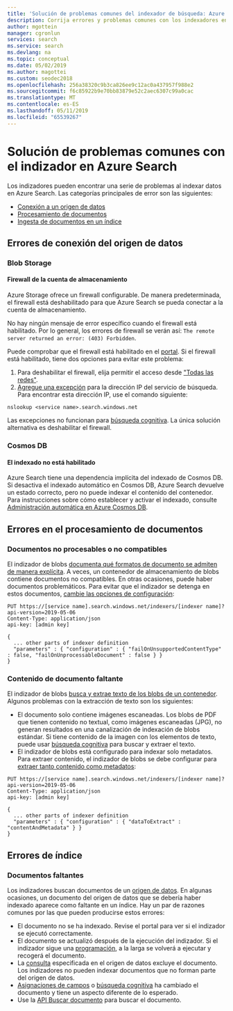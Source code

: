 ```yaml
---
title: 'Solución de problemas comunes del indexador de búsqueda: Azure Search'
description: Corrija errores y problemas comunes con los indexadores en Azure Search, como la conexión del origen de datos, el firewall y documentos que falten.
author: mgottein
manager: cgronlun
services: search
ms.service: search
ms.devlang: na
ms.topic: conceptual
ms.date: 05/02/2019
ms.author: magottei
ms.custom: seodec2018
ms.openlocfilehash: 256a38320c9b3ca826ee9c12ac0a437957f988e2
ms.sourcegitcommit: f6c85922b9e70bb83879e52c2aec6307c99a0cac
ms.translationtype: MT
ms.contentlocale: es-ES
ms.lasthandoff: 05/11/2019
ms.locfileid: "65539267"
---
```

# <a name="troubleshooting-common-indexer-issues-in-azure-search"></a>Solución de problemas comunes con el indizador en Azure Search

Los indizadores pueden encontrar una serie de problemas al indexar datos en Azure Search. Las categorías principales de error son las siguientes:

* [Conexión a un origen de datos](#data-source-connection-errors)
* [Procesamiento de documentos](#document-processing-errors)
* [Ingesta de documentos en un índice](#index-errors)

## <a name="data-source-connection-errors"></a>Errores de conexión del origen de datos

### <a name="blob-storage"></a>Blob Storage

#### <a name="storage-account-firewall"></a>Firewall de la cuenta de almacenamiento

Azure Storage ofrece un firewall configurable. De manera predeterminada, el firewall está deshabilitado para que Azure Search se pueda conectar a la cuenta de almacenamiento.

No hay ningún mensaje de error específico cuando el firewall está habilitado. Por lo general, los errores de firewall se verán así: `The remote server returned an error: (403) Forbidden`.

Puede comprobar que el firewall está habilitado en el [portal](https://docs.microsoft.com/azure/storage/common/storage-network-security#azure-portal). Si el firewall está habilitado, tiene dos opciones para evitar este problema:

1. Para deshabilitar el firewall, elija permitir el acceso desde ["Todas las redes"](https://docs.microsoft.com/azure/storage/common/storage-network-security#azure-portal).
1. [Agregue una excepción](https://docs.microsoft.com/azure/storage/common/storage-network-security#managing-ip-network-rules) para la dirección IP del servicio de búsqueda. Para encontrar esta dirección IP, use el comando siguiente:

`nslookup <service name>.search.windows.net`

Las excepciones no funcionan para [búsqueda cognitiva](cognitive-search-concept-intro.md). La única solución alternativa es deshabilitar el firewall.

### <a name="cosmos-db"></a>Cosmos DB

#### <a name="indexing-isnt-enabled"></a>El indexado no está habilitado

Azure Search tiene una dependencia implícita del indexado de Cosmos DB. Si desactiva el indexado automático en Cosmos DB, Azure Search devuelve un estado correcto, pero no puede indexar el contenido del contenedor. Para instrucciones sobre cómo establecer y activar el indexado, consulte [Administración automática en Azure Cosmos DB](https://docs.microsoft.com/azure/cosmos-db/how-to-manage-indexing-policy#manage-indexing-using-azure-portal).

## <a name="document-processing-errors"></a>Errores en el procesamiento de documentos

### <a name="unprocessable-or-unsupported-documents"></a>Documentos no procesables o no compatibles

El indizador de blobs [documenta qué formatos de documento se admiten de manera explícita](search-howto-indexing-azure-blob-storage.md#supported-document-formats). A veces, un contenedor de almacenamiento de blobs contiene documentos no compatibles. En otras ocasiones, puede haber documentos problemáticos. Para evitar que el indizador se detenga en estos documentos, [cambie las opciones de configuración](search-howto-indexing-azure-blob-storage.md#dealing-with-errors):

```
PUT https://[service name].search.windows.net/indexers/[indexer name]?api-version=2019-05-06
Content-Type: application/json
api-key: [admin key]

{
  ... other parts of indexer definition
  "parameters" : { "configuration" : { "failOnUnsupportedContentType" : false, "failOnUnprocessableDocument" : false } }
}
```

### <a name="missing-document-content"></a>Contenido de documento faltante

El indizador de blobs [busca y extrae texto de los blobs de un contenedor](search-howto-indexing-azure-blob-storage.md#how-azure-search-indexes-blobs). Algunos problemas con la extracción de texto son los siguientes:

* El documento solo contiene imágenes escaneadas. Los blobs de PDF que tienen contenido no textual, como imágenes escaneadas (JPG), no generan resultados en una canalización de indexación de blobs estándar. Si tiene contenido de la imagen con los elementos de texto, puede usar [búsqueda cognitiva](cognitive-search-concept-image-scenarios.md) para buscar y extraer el texto.
* El indizador de blobs está configurado para indexar solo metadatos. Para extraer contenido, el indizador de blobs se debe configurar para [extraer tanto contenido como metadatos](search-howto-indexing-azure-blob-storage.md#controlling-which-parts-of-the-blob-are-indexed):

```
PUT https://[service name].search.windows.net/indexers/[indexer name]?api-version=2019-05-06
Content-Type: application/json
api-key: [admin key]

{
  ... other parts of indexer definition
  "parameters" : { "configuration" : { "dataToExtract" : "contentAndMetadata" } }
}
```

## <a name="index-errors"></a>Errores de índice

### <a name="missing-documents"></a>Documentos faltantes

Los indizadores buscan documentos de un [origen de datos](https://docs.microsoft.com/rest/api/searchservice/create-data-source). En algunas ocasiones, un documento del origen de datos que se debería haber indexado aparece como faltante en un índice. Hay un par de razones comunes por las que pueden producirse estos errores:

* El documento no se ha indexado. Revise el portal para ver si el indizador se ejecutó correctamente.
* El documento se actualizó después de la ejecución del indizador. Si el indizador sigue una [programación](https://docs.microsoft.com/rest/api/searchservice/create-indexer#indexer-schedule), a la larga se volverá a ejecutar y recogerá el documento.
* La [consulta](https://docs.microsoft.com/rest/api/searchservice/create-data-source#request-body-syntax) especificada en el origen de datos excluye el documento. Los indizadores no pueden indexar documentos que no forman parte del origen de datos.
* [Asignaciones de campos](https://docs.microsoft.com/rest/api/searchservice/create-indexer#fieldmappings) o [búsqueda cognitiva](https://docs.microsoft.com/azure/search/cognitive-search-concept-intro) ha cambiado el documento y tiene un aspecto diferente de lo esperado.
* Use la [API Buscar documento](https://docs.microsoft.com/rest/api/searchservice/lookup-document) para buscar el documento.
